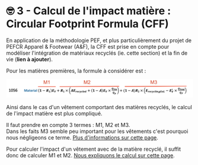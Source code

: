 # 🤓 3 - Calcul de l'impact matière : Circular Footprint Formula (CFF)

En application de la méthodologie PEF, et plus particulièrement du projet de PEFCR Apparel & Footwear (A\&F), la CFF est prise en compte pour modéliser l'intégration de matériaux recyclés (ie. cette section) et la fin de vie (**lien à ajouter**).

Pour les matières premières, la formule à considérer est :

![PEFCR A\&F - v1.2 - ligne 1056](<../../../.gitbook/assets/image (1).png>)

Ainsi dans le cas d'un vêtement comportant des matières recyclés, le calcul de l'impact matière est plus compliqué.&#x20;

Il faut prendre en compte 3 termes : M1, M2 et M3. \
Dans les faits M3 semble peu important pour les vêtements c'est pourquoi nous négligeons ce terme. [Plus d'informations sur cette page](https://fabrique-numerique.gitbook.io/ecobalyse/methodologie/filature/3-calcul-de-limpact-matiere-circular-footprint-formula-cff/circular-footprint-formula-cff-matiere).

Pour calculer l'impact d'un vêtement avec de la matière recyclé, il suffit donc de calculer M1 et M2. [Nous expliquons le calcul sur cette page](https://fabrique-numerique.gitbook.io/ecobalyse/methodologie/filature/3-calcul-de-limpact-matiere-circular-footprint-formula-cff/circular-footprint-formula-cff-matiere-1).
